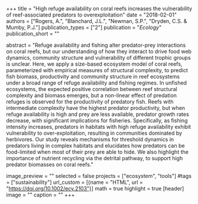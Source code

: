 +++
title = "High refuge availability on coral reefs increases the vulnerability of reef-associated predators to overexploitation"
date = "2018-02-01"
authors = ["Rogers, A.", "Blanchard, J.L.", "Newman, S.P.", "Dryden, C.S. & Mumby, P.J."]
publication_types = ["2"]
publication = "_Ecology_"
publication_short = ""

abstract = "Refuge availability and fishing alter predator-prey interactions on coral reefs, but our understanding of how they interact to drive food web dynamics, community structure and vulnerability of different trophic groups is unclear. Here, we apply a size-based ecosystem model of coral reefs, parameterized with empirical measures of structural complexity, to predict fish biomass, productivity and community structure in reef ecosystems under a broad range of refuge availability and fishing regimes. In unfished ecosystems, the expected positive correlation between reef structural complexity and biomass emerges, but a non-linear effect of predation refuges is observed for the productivity of predatory fish. Reefs with intermediate complexity have the highest predator productivity, but when refuge availability is high and prey are less available, predator growth rates decrease, with significant implications for fisheries. Specifically, as fishing intensity increases, predators in habitats with high refuge availability exhibit vulnerability to over-exploitation, resulting in communities dominated by herbivores. Our study reveals mechanisms for threshold dynamics in predators living in complex habitats and elucidates how predators can be food-limited when most of their prey are able to hide. We also highlight the importance of nutrient recycling via the detrital pathway, to support high predator biomasses on coral reefs."

image_preview = ""
selected = false
projects = ["ecosystem", "tools"]
#tags = ["sustainability"]
url_custom = [{name = "HTML", url = "https://doi.org/10.1002/ecy.2103"}]
math = true
highlight = true
[header]
image = ""
caption = ""
+++


